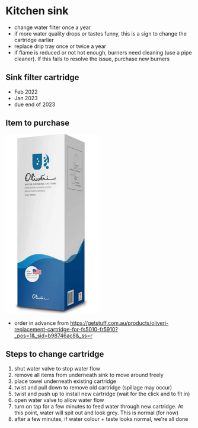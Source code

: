 # Kitchen sink

* change water filter once a year
* if more water quality drops or tastes funny, this is a sign to change the cartridge earlier
* replace drip tray once or twice a year
* if flame is reduced or not hot enough, burners need cleaning (use a pipe cleaner). If this fails to resolve the issue, purchase new burners

## Sink filter cartridge
* Feb 2022
* Jan 2023
* due end of 2023

## Item to purchase
[<img src="filter.png" width="250"/>](filter.png)
* order in advance from https://getstuff.com.au/products/oliveri-replacement-cartridge-for-fs5010-fr5910?_pos=1&_sid=b98746ac8&_ss=r

## Steps to change cartridge
1. shut water valve to stop water flow
2. remove all items from underneath sink to move around freely
3. place towel underneath existing cartridge
4. twist and pull down to remove old cartridge (spillage may occur)
5. twist and push up to install new cartridge (wait for the click and to fit in)
6. open water valve to allow water flow
7. turn on tap for a few minutes to feed water through new cartridge. At this point, water will spit out and look grey. This is normal (for now)
8. after a few minutes, if water colour + taste looks normal, we're all done
